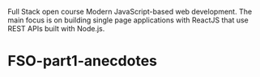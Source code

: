 Full Stack open course Modern JavaScript-based web development. The main focus is on building single page applications with ReactJS that use REST APIs built with Node.js.

# FSO-part1-anecdotes
